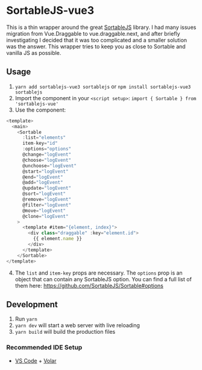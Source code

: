 # SortableJS-vue3

This is a thin wrapper around the great [SortableJS](https://github.com/SortableJS/Sortable) library. I had many issues migration from Vue.Draggable to vue.draggable.next, and after briefly investigating I decided that it was too complicated and a smaller solution was the answer. This wrapper tries to keep you as close to Sortable and vanilla JS as possible.

## Usage
1. `yarn add sortablejs-vue3 sortablejs` or `npm install sortablejs-vue3 sortablejs`
2. Import the component in your `<script setup>`: `import { Sortable } from 'sortablejs-vue'`
3. Use the component:

```typescript
<template>
  <main>
    <Sortable
      :list="elements"
      item-key="id"
      :options="options"
      @change="logEvent"
      @choose="logEvent"
      @unchoose="logEvent"
      @start="logEvent"
      @end="logEvent"
      @add="logEvent"
      @update="logEvent"
      @sort="logEvent"
      @remove="logEvent"
      @filter="logEvent"
      @move="logEvent"
      @clone="logEvent"
    >
      <template #item="{element, index}">
        <div class="draggable" :key="element.id">
          {{ element.name }}
        </div>
      </template>
    </Sortable>
</template>
```

4. The `list` and `item-key` props are necessary. The `options` prop is an object that can contain any SortableJS option. You can find a full list of them here: https://github.com/SortableJS/Sortable#options

## Development
1. Run `yarn`
2. `yarn dev` will start a web server with live reloading
3. `yarn build` will build the production files

### Recommended IDE Setup

- [VS Code](https://code.visualstudio.com/) + [Volar](https://marketplace.visualstudio.com/items?itemName=Vue.volar)
